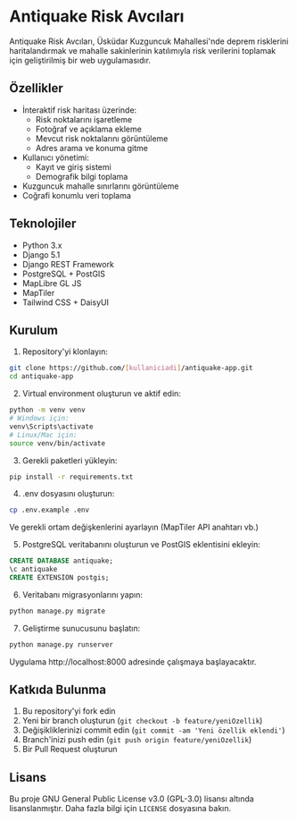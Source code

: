 # Antiquake Risk Avcıları

Antiquake Risk Avcıları, Üsküdar Kuzguncuk Mahallesi'nde deprem risklerini haritalandırmak ve mahalle sakinlerinin katılımıyla risk verilerini toplamak için geliştirilmiş bir web uygulamasıdır.

## Özellikler

- İnteraktif risk haritası üzerinde:
  - Risk noktalarını işaretleme
  - Fotoğraf ve açıklama ekleme
  - Mevcut risk noktalarını görüntüleme
  - Adres arama ve konuma gitme
- Kullanıcı yönetimi:
  - Kayıt ve giriş sistemi
  - Demografik bilgi toplama
- Kuzguncuk mahalle sınırlarını görüntüleme
- Coğrafi konumlu veri toplama

## Teknolojiler

- Python 3.x
- Django 5.1
- Django REST Framework
- PostgreSQL + PostGIS
- MapLibre GL JS
- MapTiler
- Tailwind CSS + DaisyUI

## Kurulum

1. Repository'yi klonlayın:
```bash
git clone https://github.com/[kullaniciadi]/antiquake-app.git
cd antiquake-app
```

2. Virtual environment oluşturun ve aktif edin:
```bash
python -m venv venv
# Windows için:
venv\Scripts\activate
# Linux/Mac için:
source venv/bin/activate
```

3. Gerekli paketleri yükleyin:
```bash
pip install -r requirements.txt
```

4. .env dosyasını oluşturun:
```bash
cp .env.example .env
```
Ve gerekli ortam değişkenlerini ayarlayın (MapTiler API anahtarı vb.)

5. PostgreSQL veritabanını oluşturun ve PostGIS eklentisini ekleyin:
```sql
CREATE DATABASE antiquake;
\c antiquake
CREATE EXTENSION postgis;
```

6. Veritabanı migrasyonlarını yapın:
```bash
python manage.py migrate
```

7. Geliştirme sunucusunu başlatın:
```bash
python manage.py runserver
```

Uygulama http://localhost:8000 adresinde çalışmaya başlayacaktır.

## Katkıda Bulunma

1. Bu repository'yi fork edin
2. Yeni bir branch oluşturun (`git checkout -b feature/yeniOzellik`)
3. Değişikliklerinizi commit edin (`git commit -am 'Yeni özellik eklendi'`)
4. Branch'inizi push edin (`git push origin feature/yeniOzellik`)
5. Bir Pull Request oluşturun

## Lisans

Bu proje GNU General Public License v3.0 (GPL-3.0) lisansı altında lisanslanmıştır. Daha fazla bilgi için `LICENSE` dosyasına bakın.

